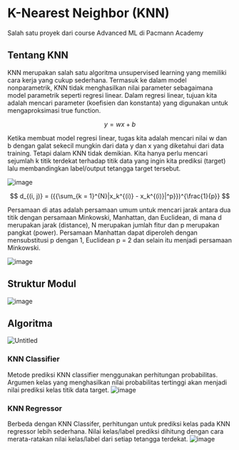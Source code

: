 # K-Nearest Neighbor (KNN)
Salah satu proyek dari course Advanced ML di Pacmann Academy
## Tentang KNN
KNN merupakan salah satu algoritma unsupervised learning yang memiliki cara kerja yang cukup sederhana. Termasuk ke dalam model nonparametrik, KNN tidak menghasilkan nilai parameter sebagaimana model parametrik seperti regresi linear. Dalam regresi linear, tujuan kita adalah mencari parameter (koefisien dan konstanta) yang digunakan untuk mengaproksimasi true function.

$$ 
y = wx + b 
$$

Ketika membuat model regresi linear, tugas kita adalah mencari nilai w dan b dengan galat sekecil mungkin dari data y dan x yang diketahui dari data training. Tetapi dalam KNN tidak demikian. Kita hanya perlu mencari sejumlah k titik terdekat terhadap titik data yang ingin kita prediksi (target) lalu membandingkan label/output tetangga target tersebut.

![image](https://github.com/rahmanazizf/mlfratchman/assets/100136072/6a8d92a6-c772-4beb-aa2a-d0edb367e178)

$$
d_{(i, j)} = ({{\sum_{k = 1}^{N}|x_k^{(i)} - x_k^{(i)}|^p}})^{\frac{1}{p}}
$$

Persamaan di atas adalah persamaan umum untuk mencari jarak antara dua titik dengan persamaan Minkowski, Manhattan, dan Euclidean, di mana d merupakan jarak (distance), N merupakan jumlah fitur dan p merupakan pangkat (power). Persamaan Manhattan dapat diperoleh dengan mensubstitusi p dengan 1, Euclidean p = 2 dan selain itu menjadi persamaan Minkowski.

![image](https://github.com/rahmanazizf/mlfratchman/assets/100136072/8f33f8bf-75cf-4bb1-b0be-8bd825c34037)

## Struktur Modul
![image](https://github.com/rahmanazizf/mlfratchman/assets/100136072/85658ac9-a1d5-4593-b94f-f997a6742c80)
## Algoritma
![Untitled](https://github.com/rahmanazizf/mlfratchman/assets/100136072/6f492e40-11af-4999-a351-70222256a646)
### KNN Classifier
Metode prediksi KNN classifier menggunakan perhitungan probabilitas. Argumen kelas yang menghasilkan nilai probabilitas tertinggi akan menjadi nilai prediksi kelas titik data target.
![image](https://github.com/rahmanazizf/mlfratchman/assets/100136072/22d801fd-572f-4576-b52b-fe5f1178e92e)
### KNN Regressor
Berbeda dengan KNN Classifer, perhitungan untuk prediksi kelas pada KNN regressor lebih sederhana. Nilai kelas/label prediksi dihitung dengan cara merata-ratakan nilai kelas/label dari setiap tetangga terdekat.
![image](https://github.com/rahmanazizf/mlfratchman/assets/100136072/d1112391-f553-4497-85b9-0978a2f8aa61)
